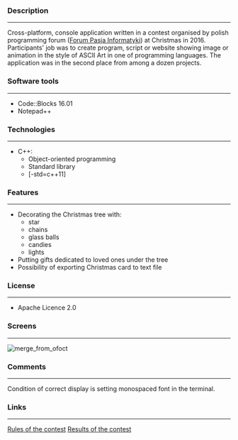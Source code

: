 ### Description
---
Cross-platform, console application written in a contest organised by polish programming forum ([Forum Pasja Informatyki](https://forum.pasja-informatyki.pl)) at Christmas in 2016. Participants' job was to create program, script or website showing image or animation in the style of ASCII Art in one of programming languages. The application was in the second place from among a dozen projects.
### Software tools
---
- Code::Blocks 16.01
- Notepad++
### Technologies
---
- C++:
  - Object-oriented programming
  - Standard library
  - [-std=c++11]
### Features
---
* Decorating the Christmas tree with:
  * star
  * chains
  * glass balls
  * candies
  * lights
* Putting gifts dedicated to loved ones under the tree
* Possibility of exporting Christmas card to text file
### License
---
* Apache Licence 2.0
### Screens
---
![merge_from_ofoct](https://user-images.githubusercontent.com/21959354/28546433-04bf2dda-70cb-11e7-8738-42cb5f66e3f3.jpg)
### Comments
---
Condition of correct display is setting monospaced font in the terminal.
### Links
---
[Rules of the contest](https://forum.pasja-informatyki.pl/204706/wyniki-konkurs-swiateczny-wygraj-atrakcyjne-nagrody)
[Results of the contest](https://forum.pasja-informatyki.pl/contest/swieta-2016)
